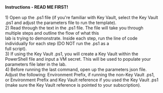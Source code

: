 <b>Instructions - READ ME FIRST!</b>
<br><br>1) Open up the .ps1 file (if you're familiar with Key Vault, select the Key Vault .ps1 and adjust the parameters file to run the template).
<br>2) Read through the text in the .ps1 file. The file will take you through multiple steps and outline the flow of what this
<br>lab is trying to demonstrate. Inside each step, run the line of code individually for each step (DO NOT run the .ps1 as a 
<br>full script).
<br>3) If using the Key Vault .ps1, you will create a Key Vault within the PowerShell file and input a VM secret. This will be used to populate your parameters file later in the lab.
<br>4) Before running the last command, open up the parameters json file. Adjust the following: Environment Prefix, if running the non-Key Vault .ps1, or Environment Prefix and Key Vault reference if you used the Key Vault .ps1 (make sure the Key Vault reference is pointed to your subscription).
